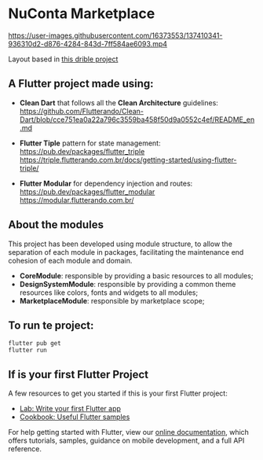 # NuConta Marketplace

https://user-images.githubusercontent.com/16373553/137410341-936310d2-d876-4284-843d-7ff584ae6093.mp4

Layout based in [this drible project](https://dribbble.com/shots/15544535-Sneakers-Shopping-App)

## A Flutter project made using:
- **Clean Dart** that follows all the **Clean Architecture** guidelines:
https://github.com/Flutterando/Clean-Dart/blob/cce751ea0a22a796c3559ba458f50d9a0552c4ef/README_en.md

- **Flutter Tiple** pattern for state management:  
https://pub.dev/packages/flutter_triple
https://triple.flutterando.com.br/docs/getting-started/using-flutter-triple/

- **Flutter Modular** for dependency injection and routes:
https://pub.dev/packages/flutter_modular
https://modular.flutterando.com.br/

## About the modules
This project has been developed using module structure, to allow the separation of each module in packages, facilitating the maintenance end cohesion of each module and domain.

 - **CoreModule**: responsible by providing a basic resources to all modules;
 - **DesignSystemModule**: responsible by providing a common theme resources like colors, fonts and widgets to all modules;
 - **MarketplaceModule**: responsible by marketplace scope;

## To run te project:
```
flutter pub get
flutter run
```

## If is your first Flutter Project

A few resources to get you started if this is your first Flutter project:

- [Lab: Write your first Flutter app](https://flutter.dev/docs/get-started/codelab)
- [Cookbook: Useful Flutter samples](https://flutter.dev/docs/cookbook)

For help getting started with Flutter, view our
[online documentation](https://flutter.dev/docs), which offers tutorials,
samples, guidance on mobile development, and a full API reference.

